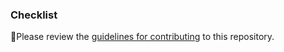 ### Checklist
🚨Please review the [guidelines for contributing](../CONTRIBUTING.md) to this repository.

